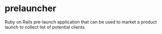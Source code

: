 # prelauncher
Ruby on Rails pre-launch application that can be used to market a product launch to collect list of potential clients.
